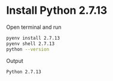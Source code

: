 # Install Python 2.7.13

Open terminal and run

```bash
pyenv install 2.7.13
pyenv shell 2.7.13
python --version
```

Output

```
Python 2.7.13
```
